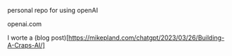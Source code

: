 personal repo for using openAI

openai.com

I worte a (blog post)[https://mikepland.com/chatgpt/2023/03/26/Building-A-Craps-AI/]
